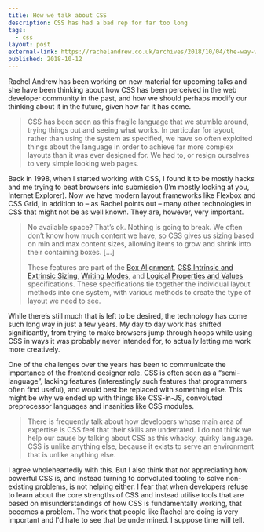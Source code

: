 ```yaml
---
title: How we talk about CSS
description: CSS has had a bad rep for far too long
tags:
  - css
layout: post
external-link: https://rachelandrew.co.uk/archives/2018/10/04/the-way-we-talk-about-css/
published: 2018-10-12
---
```

Rachel Andrew has been working on new material for upcoming talks and she have been thinking about how CSS has been perceived in the web developer community in the past, and how we should perhaps modify our thinking about it in the future, given how far it has come.

> CSS has been seen as this fragile language that we stumble around, trying things out and seeing what works. In particular for layout, rather than using the system as specified, we have so often exploited things about the language in order to achieve far more complex layouts than it was ever designed for. We had to, or resign ourselves to very simple looking web pages.

Back in 1998, when I started working with CSS, I found it to be mostly hacks and me trying to beat browsers into submission (I’m mostly looking at you, Internet Explorer). Now we have modern layout frameworks like Flexbox and CSS Grid, in addition to – as Rachel points out – many other technologies in CSS that might not be as well known. They are, however, very important.

> No available space? That’s ok. Nothing is going to break. We often don’t know how much content we have, so CSS gives us sizing based on min and max content sizes, allowing items to grow and shrink into their containing boxes. […]
> 
> These features are part of the [Box Alignment](https://www.w3.org/TR/css-align-3/), [CSS Intrinsic and Extrinsic Sizing](https://www.w3.org/TR/css-sizing-3/), [Writing Modes](https://www.w3.org/TR/css-writing-modes-3/), and [Logical Properties and Values](https://www.w3.org/TR/css-logical-1/) specifications. These specifications tie together the individual layout methods into one system, with various methods to create the type of layout we need to see.

While there’s still much that is left to be desired, the technology has come such long way in just a few years. My day to day work has shifted significantly, from trying to make browsers jump through hoops while using CSS in ways it was probably never intended for, to actually letting me work more creatively.

One of the challenges over the years has been to communicate the importance of the frontend designer role. CSS is often seen as a “semi-language”, lacking features (interestingly such features that programmers often find useful), and would best be replaced with something else. This might be why we ended up with things like CSS-in-JS, convoluted preprocessor languages and insanities like CSS modules.

> There is frequently talk about how developers whose main area of expertise is CSS feel that their skills are underrated. I do not think we help our cause by talking about CSS as this whacky, quirky language. CSS is unlike anything else, because it exists to serve an environment that is unlike anything else.

I agree wholeheartedly with this. But I also think that not appreciating how powerful CSS is, and instead turning to convoluted tooling to solve non-existing problems, is not helping either. I fear that when developers refuse to learn about the core strengths of CSS and instead utilise tools that are based on misunderstandings of how CSS is fundamentally working, that becomes a problem. The work that people like Rachel are doing is very important and I'd hate to see that be undermined. I suppose time will tell.